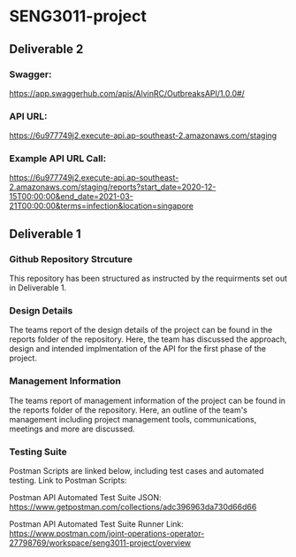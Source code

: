 # SENG3011-project

## Deliverable 2

### Swagger:

https://app.swaggerhub.com/apis/AlvinRC/OutbreaksAPI/1.0.0#/

### API URL:

https://6u977749j2.execute-api.ap-southeast-2.amazonaws.com/staging

### Example API URL Call:

https://6u977749j2.execute-api.ap-southeast-2.amazonaws.com/staging/reports?start_date=2020-12-15T00:00:00&end_date=2021-03-21T00:00:00&terms=infection&location=singapore

## Deliverable 1

### Github Repository Strcuture

This repository has been structured as instructed by the requirments set out in Deliverable 1.

### Design Details

The teams report of the design details of the project can be found in the reports folder of the repository.
Here, the team has discussed the approach, design and intended implmentation of the API for the first phase of the project.

### Management Information

The teams report of management information of the project can be found in the reports folder of the repository.
Here, an outline of the team's management including project management tools, communications, meetings and more are discussed.

### Testing Suite

Postman Scripts are linked below, including test cases and automated testing. Link to Postman Scripts:

Postman API Automated Test Suite JSON: https://www.getpostman.com/collections/adc396963da730d66d66

Postman API Automated Test Suite Runner Link: https://www.postman.com/joint-operations-operator-27798769/workspace/seng3011-project/overview

